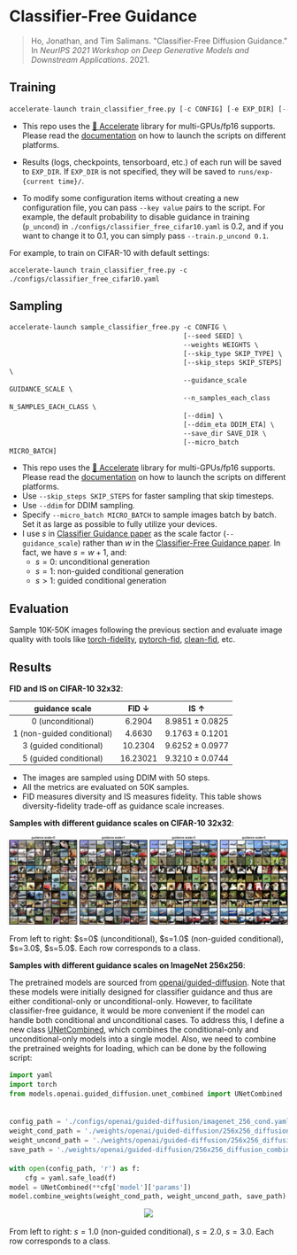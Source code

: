 # Classifier-Free Guidance

> Ho, Jonathan, and Tim Salimans. "Classifier-Free Diffusion Guidance." In *NeurIPS 2021 Workshop on Deep Generative Models and Downstream Applications*. 2021.



## Training

```python
accelerate-launch train_classifier_free.py [-c CONFIG] [-e EXP_DIR] [--xxx.yyy zzz ...]
```

- This repo uses the [🤗 Accelerate](https://huggingface.co/docs/accelerate/index) library for multi-GPUs/fp16 supports. Please read the [documentation](https://huggingface.co/docs/accelerate/basic_tutorials/launch#using-accelerate-launch) on how to launch the scripts on different platforms.
- Results (logs, checkpoints, tensorboard, etc.) of each run will be saved to `EXP_DIR`. If `EXP_DIR` is not specified, they will be saved to `runs/exp-{current time}/`.

- To modify some configuration items without creating a new configuration file, you can pass `--key value` pairs to the script. For example, the default probability to disable guidance in training (`p_uncond`) in `./configs/classifier_free_cifar10.yaml` is 0.2, and if you want to change it to 0.1, you can simply pass `--train.p_uncond 0.1`.

For example, to train on CIFAR-10 with default settings:

```shell
accelerate-launch train_classifier_free.py -c ./configs/classifier_free_cifar10.yaml
```



## Sampling

```shell
accelerate-launch sample_classifier_free.py -c CONFIG \
                                            [--seed SEED] \
                                            --weights WEIGHTS \
                                            [--skip_type SKIP_TYPE] \
                                            [--skip_steps SKIP_STEPS] \
                                            --guidance_scale GUIDANCE_SCALE \
                                            --n_samples_each_class N_SAMPLES_EACH_CLASS \
                                            [--ddim] \
                                            [--ddim_eta DDIM_ETA] \
                                            --save_dir SAVE_DIR \
                                            [--micro_batch MICRO_BATCH]
```

- This repo uses the [🤗 Accelerate](https://huggingface.co/docs/accelerate/index) library for multi-GPUs/fp16 supports. Please read the [documentation](https://huggingface.co/docs/accelerate/basic_tutorials/launch#using-accelerate-launch) on how to launch the scripts on different platforms.
- Use `--skip_steps SKIP_STEPS` for faster sampling that skip timesteps. 
- Use `--ddim` for DDIM sampling.
- Specify `--micro_batch MICRO_BATCH` to sample images batch by batch. Set it as large as possible to fully utilize your devices.
- I use $s$ in [Classifier Guidance paper](https://arxiv.org/abs/2105.05233) as the scale factor (`--guidance_scale`) rather than $w$ in the [Classifier-Free Guidance paper](https://arxiv.org/abs/2207.12598). In fact, we have $s=w+1$, and:
  - $s=0$: unconditional generation
  - $s=1$: non-guided conditional generation
  - $s>1$: guided conditional generation




## Evaluation

Sample 10K-50K images following the previous section and evaluate image quality with tools like [torch-fidelity](https://github.com/toshas/torch-fidelity), [pytorch-fid](https://github.com/mseitzer/pytorch-fid), [clean-fid](https://github.com/GaParmar/clean-fid), etc.



## Results

**FID and IS on CIFAR-10 32x32**:

|       guidance scale       |  FID ↓   |      IS ↑       |
| :------------------------: | :------: | :-------------: |
|     0 (unconditional)      |  6.2904  | 8.9851 ± 0.0825 |
| 1 (non-guided conditional) |  4.6630  | 9.1763 ± 0.1201 |
|   3 (guided conditional)   | 10.2304  | 9.6252 ± 0.0977 |
|   5 (guided conditional)   | 16.23021 | 9.3210 ± 0.0744 |

- The images are sampled using DDIM with 50 steps.
- All the metrics are evaluated on 50K samples.
- FID measures diversity and IS measures fidelity. This table shows diversity-fidelity trade-off as guidance scale increases.



**Samples with different guidance scales on CIFAR-10 32x32**:

<p align="center">
  <img src="../assets/classifier-free-cifar10.png" />
</p>
From left to right: $s=0$ (unconditional), $s=1.0$ (non-guided conditional), $s=3.0$, $s=5.0$. Each row corresponds to a class.



**Samples with different guidance scales on ImageNet 256x256**:

The pretrained models are sourced from [openai/guided-diffusion](https://github.com/openai/guided-diffusion). Note that these models were initially designed for classifier guidance and thus are either conditional-only or unconditional-only. However, to facilitate classifier-free guidance, it would be more convenient if the model can handle both conditional and unconditional cases. To address this, I define a new class [UNetCombined](../models/openai/guided_diffusion/unet_combined.py), which combines the conditional-only and unconditional-only models into a single model. Also, we need to combine the pretrained weights for loading, which can be done by the following script:

```python
import yaml
import torch
from models.openai.guided_diffusion.unet_combined import UNetCombined


config_path = './configs/openai/guided-diffusion/imagenet_256_cond.yaml'
weight_cond_path = './weights/openai/guided-diffusion/256x256_diffusion.pt'
weight_uncond_path = './weights/openai/guided-diffusion/256x256_diffusion_uncond.pt'
save_path = './weights/openai/guided-diffusion/256x256_diffusion_combined.pt'

with open(config_path, 'r') as f:
    cfg = yaml.safe_load(f)
model = UNetCombined(**cfg['model']['params'])
model.combine_weights(weight_cond_path, weight_uncond_path, save_path)
```



<p align="center">
  <img src="../assets/classifier-free-imagenet.png" />
</p>

From left to right: $s=1.0$ (non-guided conditional), $s=2.0$, $s=3.0$. Each row corresponds to a class.
